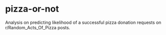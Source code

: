 # pizza-or-not
Analysis on predicting likelihood of a successful pizza donation requests on r/Random_Acts_Of_Pizza posts.
